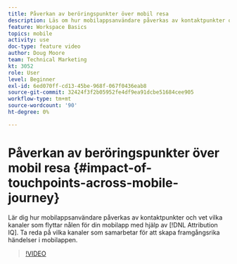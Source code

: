 ```yaml
---
title: Påverkan av beröringspunkter över mobil resa
description: Läs om hur mobilappsanvändare påverkas av kontaktpunkter och vilka kanaler som flyttar nålen för mobilappen med hjälp av Attribution IQ. Ta reda på vilka kanaler som samarbetar för att skapa framgångsrika händelser i mobilappen.
feature: Workspace Basics
topics: mobile
activity: use
doc-type: feature video
author: Doug Moore
team: Technical Marketing
kt: 3052
role: User
level: Beginner
exl-id: 6ed070ff-cd13-45be-968f-067f0436eab8
source-git-commit: 32424f3f2b05952fe4df9ea91dcbe51684cee905
workflow-type: tm+mt
source-wordcount: '90'
ht-degree: 0%

---
```


# Påverkan av beröringspunkter över mobil resa {#impact-of-touchpoints-across-mobile-journey}

Lär dig hur mobilappsanvändare påverkas av kontaktpunkter och vet vilka kanaler som flyttar nålen för din mobilapp med hjälp av [!DNL Attribution IQ]. Ta reda på vilka kanaler som samarbetar för att skapa framgångsrika händelser i mobilappen.

>[!VIDEO](https://video.tv.adobe.com/v/27827/?quality=12)
